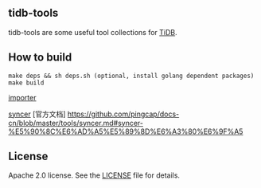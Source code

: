 ## tidb-tools

tidb-tools are some useful tool collections for [TiDB](https://github.com/pingcap/tidb).


## How to build

```
make deps && sh deps.sh (optional, install golang dependent packages)
make build
```

[importer](./importer)

[syncer](./syncer) 
[官方文档] https://github.com/pingcap/docs-cn/blob/master/tools/syncer.md#syncer-%E5%90%8C%E6%AD%A5%E5%89%8D%E6%A3%80%E6%9F%A5

## License
Apache 2.0 license. See the [LICENSE](./LICENSE) file for details.
